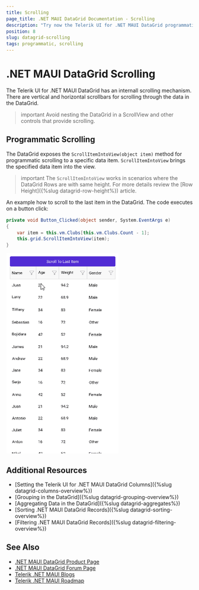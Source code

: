 ```yaml
---
title: Scrolling
page_title: .NET MAUI DataGrid Documentation - Scrolling
description: "Try now the Telerik UI for .NET MAUI DataGrid programmatic scrolling with the ScrollItemIntoView method."
position: 8
slug: datagrid-scrolling
tags: programmatic, scrolling
---
```


# .NET MAUI DataGrid Scrolling

The Telerik UI for .NET MAUI DataGrid has an internall scrolling mechanism. There are vertical and horizontal scrollbars for scrolling through the data in the DataGrid.

>important Avoid nesting the DataGrid in a ScrollView and other controls that provide scrolling.

## Programmatic Scrolling

The DataGrid exposes the `ScrollItemIntoView(object item)` method for programmatic scrolling to a specific data item. `ScrollItemIntoView` brings the specified data item into the view.

>important The `ScrollItemIntoView` works in scenarios where the DataGrid Rows are with same height. For more details review the [Row Height]({%slug datagrid-row-height%}) article.

An example how to scroll to the last item in the DataGrid. The code executes on a button click:

```C#
private void Button_Clicked(object sender, System.EventArgs e)
{
    var item = this.vm.Clubs[this.vm.Clubs.Count - 1];
    this.grid.ScrollItemIntoView(item);
}
```

![DataGrid Programmatic Scrolling](images/datagrid-scrollintoview.gif)

## Additional Resources

- [Setting the Telerik UI for .NET MAUI DataGrid Columns]({%slug datagrid-columns-overview%})
- [Grouping in the DataGrid]({%slug datagrid-grouping-overview%})
- [Aggregating Data in the DataGrid]({%slug datagrid-aggregates%})
- [Sorting .NET MAUI DataGrid Records]({%slug datagrid-sorting-overview%})
- [Filtering .NET MAUI DataGrid Records]({%slug datagrid-filtering-overview%})

## See Also

- [.NET MAUI DataGrid Product Page](https://www.telerik.com/maui-ui/datagrid)
- [.NET MAUI DataGrid Forum Page](https://www.telerik.com/forums/maui?tagId=1801)
- [Telerik .NET MAUI Blogs](https://www.telerik.com/blogs/mobile-net-maui)
- [Telerik .NET MAUI Roadmap](https://www.telerik.com/support/whats-new/maui-ui/roadmap)
